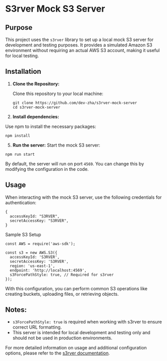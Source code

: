 # S3rver Mock S3 Server

## Purpose

This project uses the `s3rver` library to set up a local mock S3 server for development and testing purposes. It provides a simulated Amazon S3 environment without requiring an actual AWS S3 account, making it useful for local testing.

## Installation

1. **Clone the Repository:**

   Clone this repository to your local machine:

   ```
   git clone https://github.com/dev-zha/s3rver-mock-server
   cd s3rver-mock-server
   ```

2. **Install dependencies:**

Use npm to install the necessary packages:

```
npm install
```

5. **Run the server:**
   Start the mock S3 server:

```
npm run start
```

By default, the server will run on port `4569`. You can change this by modifying the configuration in the code.

## Usage

When interacting with the mock S3 server, use the following credentials for authentication:

```
{
  accessKeyId: "S3RVER",
  secretAccessKey: "S3RVER",
}
```

Sample S3 Setup

```
const AWS = require('aws-sdk');

const s3 = new AWS.S3({
  accessKeyId: 'S3RVER',
  secretAccessKey: 'S3RVER',
  region: 'us-east-1',
  endpoint: 'http://localhost:4569',
  s3ForcePathStyle: true, // Required for s3rver
});
```

With this configuration, you can perform common S3 operations like creating buckets, uploading files, or retrieving objects.

## Notes:

- `s3ForcePathStyle: true` is required when working with s3rver to ensure correct URL formatting.
- This server is intended for local development and testing only and should not be used in production environments.

For more detailed information on usage and additional configuration options, please refer to the [s3rver documentation](https://github.com/jamhall/s3rver).
